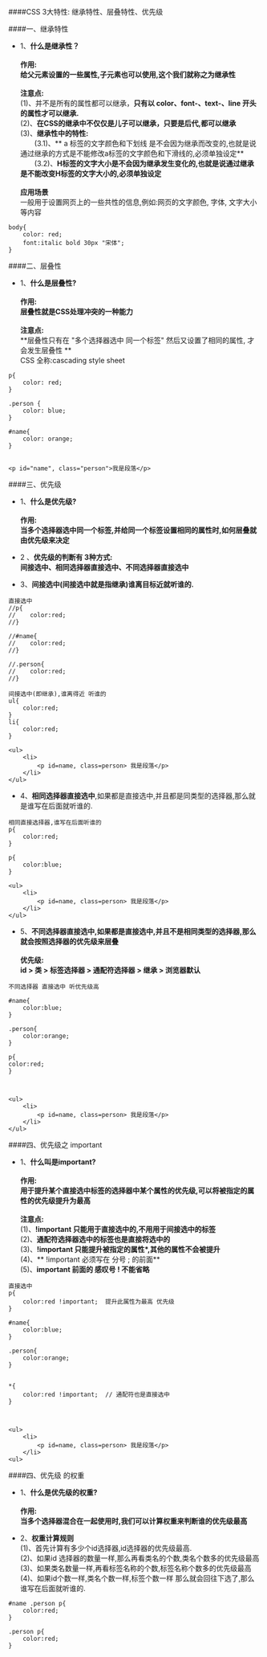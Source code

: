 
####CSS 3大特性:
    继承特性、层叠特性、优先级 


####一、继承特性


- 1、**什么是继承性？**<br><br>**作用:**<br> **给父元素设置的一些属性,子元素也可以使用,这个我们就称之为继承性**<br><br>**注意点:**<br>(1)、并不是所有的属性都可以继承，**只有以 color、font-、text-、line 开头的属性才可以继承.**<br>(2)、**在CSS的继承中不仅仅是儿子可以继承，只要是后代,都可以继承**<br>(3)、**继承性中的特性:**<br>&emsp;&emsp;(3.1)、** a 标签的文字颜色和下划线 是不会因为继承而改变的,也就是说通过继承的方式是不能修改a标签的文字颜色和下滑线的,必须单独设定**<br>&emsp;&emsp;(3.2)、**H标签的文字大小是不会因为继承发生变化的,也就是说通过继承是不能改变H标签的文字大小的,必须单独设定**<br><br>**应用场景**<br>一般用于设置网页上的一些共性的信息,例如:网页的文字颜色, 字体, 文字大小等内容

```
body{
    color: red;
    font:italic bold 30px "宋体";
} 

```


####二、层叠性

- 1、**什么是层叠性?**<br><br>**作用:**<br>**层叠性就是CSS处理冲突的一种能力**<br><br>**注意点:**<br> **层叠性只有在 "多个选择器选中 同一个标签" 然后又设置了相同的属性, 才会发生层叠性 **<br> CSS 全称:cascading style sheet

```
p{
    color: red;
}

.person {
    color: blue;
}

#name{
    color: orange;
}


<p id="name", class="person">我是段落</p>
```


####三、优先级

- 1、**什么是优先级?**<br><br>**作用:**<br>**当多个选择器选中同一个标签,并给同一个标签设置相同的属性时,如何层叠就由优先级来决定**

- 2 、**优先级的判断有 3种方式:** <br> **间接选中、相同选择器直接选中、不同选择器直接选中**

- 3、**间接选中(间接选中就是指继承)谁离目标近就听谁的.**

```
直接选中
//p{
//    color:red;
//}

//#name{
//    color:red;
//}

//.person{
//    color:red;
//}

间接选中(即继承),谁离得近 听谁的
ul{
    color:red;
}
li{
    color:red;
}

<ul>
    <li>
        <p id=name, class=person> 我是段落</p>
    </li>
</ul>

```
- 4、**相同选择器直接选中**,如果都是直接选中,并且都是同类型的选择器,那么就是谁写在后面就听谁的.

```
相同直接选择器,谁写在后面听谁的
p{
    color:red;
}

p{
    color:blue;
}

<ul>
    <li>
        <p id=name, class=person> 我是段落</p>
    </li>
</ul>
```


- 5、**不同选择器直接选中,如果都是直接选中,并且不是相同类型的选择器,那么就会按照选择器的优先级来层叠**<br><br>**优先级:**<br> **id > 类 > 标签选择器 > 通配符选择器 > 继承 > 浏览器默认**

```
不同选择器 直接选中 听优先级高

#name{
    color:blue;
}

.person{
    color:orange;
}

p{
color:red;
}



<ul>
    <li>
        <p id=name, class=person> 我是段落</p>
    </li>
</ul>
```




####四、优先级之 important

- 1、**什么叫是important?**<br><br>**作用:**<br>**用于提升某个直接选中标签的选择器中某个属性的优先级,可以将被指定的属性的优先级提升为最高**<br><br>**注意点:**<br>(1)、**!important 只能用于直接选中的,不用用于间接选中的标签**<br>(2)、**通配符选择器选中的标签也是直接将选中的**<br>(3)、**!important 只能提升被指定的属性*,其他的属性不会被提升**<br>(4)、** !important 必须写在 分号 ; 的前面**<br>(5)、**important 前面的 感叹号 ! 不能省略**

```
直接选中
p{
    color:red !important;  提升此属性为最高 优先级
}

#name{
    color:blue;
}

.person{
    color:orange;
}


*{
    color:red !important;  // 通配符也是直接选中
}



<ul>
    <li>
        <p id=name, class=person> 我是段落</p>
    </li>
<ul>
```







####四、优先级 的权重

- 1、**什么是优先级的权重?** <br><br>**作用:**<br>**当多个选择器混合在一起使用时,我们可以计算权重来判断谁的优先级最高**

- 2、**权重计算规则**<br>(1)、首先计算有多少个id选择器,id选择器的优先级最高.<br>(2)、如果id 选择器的数量一样,那么再看类名的个数,类名个数多的优先级最高<br>(3)、如果类名数量一样,再看标签名称的个数,标签名称个数多的优先级最高<br>(4)、如果id个数一样,类名个数一样,标签个数一样 那么就会回往下选了,那么谁写在后面就听谁的.

```
#name .person p{
    color:red;
}

.person p{
    color:red;
}

```

















